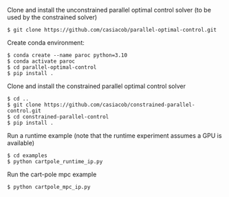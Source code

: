 Clone and install the unconstrained parallel optimal control solver (to be used by the constrained solver)

```
$ git clone https://github.com/casiacob/parallel-optimal-control.git
```

Create conda environment:
```
$ conda create --name paroc python=3.10
$ conda activate paroc
$ cd parallel-optimal-control
$ pip install .
```

Clone and install the constrained parallel optimal control solver
```
$ cd ..
$ git clone https://github.com/casiacob/constrained-parallel-control.git
$ cd constrained-parallel-control
$ pip install .
```

Run a runtime example (note that the runtime experiment assumes a GPU is available)

```
$ cd examples
$ python cartpole_runtime_ip.py
```

Run the cart-pole mpc example 
```
$ python cartpole_mpc_ip.py
```
